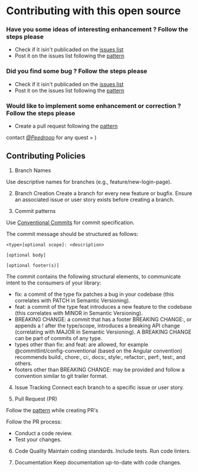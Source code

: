 # Contributing with this open source

### Have you some ideas of interesting enhancement ? Follow the steps please

- Check if it isin't publicaded on the [issues list](https://github.com/UnBParadigmas2023-2/2023.2_G1_Funcional_/issues)
- Post it on the issues list following the [pattern](https://github.com/UnBArqDsw2023-2/2023.2_G1_Funcional_/blob/main/.github/ISSUE_TEMPLATE/feature_request_form.yml)

### Did you find some bug ? Follow the steps please

- Check if it isin't publicaded on the [issues list](https://github.com/UnBParadigmas2023-2/2023.2_G1_Funcional_/issues)
- Post it on the issues list following the [pattern](https://github.com/UnBParadigmas2023-2/2023.2_G1_Funcional_/blob/main/.github/ISSUE_TEMPLATE/bug_report_form.yml)

### Would like to implement some enhancement or correction ? Follow the steps please

- Create a pull request following the [pattern](https://github.com/UnBArqDsw2023-2/2023.2_G5_ProjetoAmericanas/blob/main/.github/pull_request_template.md)

contact [_@Peedrooo_](https://github.com/Peedrooo) for any quest = )

## Contributing Policies

1. Branch Names
   
Use descriptive names for branches (e.g., feature/new-login-page).

2. Branch Creation
Create a branch for every new feature or bugfix.
Ensure an associated issue or user story exists before creating a branch.

3. Commit patterns

Use [Conventional Commits](https://www.conventionalcommits.org/pt-br/v1.0.0/) for commit specification.

The commit message should be structured as follows:

```
<type>[optional scope]: <description>

[optional body]

[optional footer(s)]
```
The commit contains the following structural elements, to communicate intent to the consumers of your library:

-  fix: a commit of the type fix patches a bug in your codebase (this correlates with PATCH in Semantic Versioning).
-  feat: a commit of the type feat introduces a new feature to the codebase (this correlates with MINOR in Semantic Versioning).
-  BREAKING CHANGE: a commit that has a footer BREAKING CHANGE:, or appends a ! after the type/scope, introduces a breaking API change (correlating with MAJOR in Semantic Versioning). A BREAKING CHANGE can be part of commits of any type.
-  types other than fix: and feat: are allowed, for example @commitlint/config-conventional (based on the Angular convention) recommends build:, chore:, ci:, docs:, style:, refactor:, perf:, test:, and others.
-  footers other than BREAKING CHANGE: <description> may be provided and follow a convention similar to git trailer format.

4. Issue Tracking
Connect each branch to a specific issue or user story.

5. Pull Request (PR)

Follow the [pattern](https://github.com/UnBArqDsw2023-2/2023.2_G5_ProjetoAmericanas/blob/main/.github/pull_request_template.md) while creating PR's

Follow the PR process:
- Conduct a code review.
- Test your changes.

6. Code Quality
  Maintain coding standards.
  Include tests.
  Run code linters.

7. Documentation
Keep documentation up-to-date with code changes.

